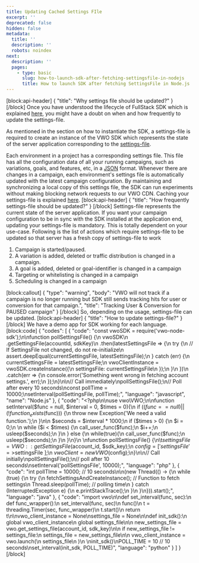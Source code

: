 ```yaml
---
title: Updating Cached Settings FIle
excerpt: ''
deprecated: false
hidden: false
metadata:
  title: ''
  description: ''
  robots: noindex
next:
  description: ''
  pages:
    - type: basic
      slug: how-to-launch-sdk-after-fetching-settingsfile-in-nodejs
      title: How to launch SDK after fetching SettingsFile in Node.js
---
```

[block:api-header]
{
  "title": "Why settings file should be updated?"
}
[/block]
Once you have understood the lifecycle of FullStack SDK which is explained [here](https://developers.vwo.com/docs/core-concepts#how-vwo-fullstack-sdks-work-end-to-end), you might have a doubt on when and how frequently to update the settings-file.

As mentioned in the section on how to instantiate the SDK, a settings-file is required to create an instance of the VWO SDK which represents the state of the server application corresponding to the [settings-file](https://developers.vwo.com/reference#fullstack-get-settings).

Each environment in a project has a corresponding settings file. This file has all the configuration data of all your running campaigns, such as variations, goals, and features, etc, in a [JSON](https://www.json.org/) format. Whenever there are changes in a campaign, each environment's settings file is automatically updated with the latest campaign configuration. By maintaining and synchronizing a local copy of this settings file, the SDK can run experiments without making blocking network requests to our VWO CDN. Caching your settings-file is explained [here](https://developers.vwo.com/docs/caching-your-settingsfile).
[block:api-header]
{
  "title": "How frequently settings-file should be updated?"
}
[/block]
Settings-file represents the current state of the server application. If you want your campaign configuration to be in sync with the SDK installed at the application end, updating your settings-file is mandatory.
This is totally dependent on your use-case. Following is the list of actions which require settings-file to be updated so that server has a fresh copy of settings-file to work  

1. Campaign is started/paused.
2. A variation is added, deleted or traffic distribution is changed in a campaign.
3. A goal is added, deleted or goal-identifier is changed in a campaign
4. Targeting or whitelisting is changed in a campaign
5. Scheduling is changed in a campaign

[block:callout]
{
  "type": "warning",
  "body": "VWO will not track if a campaign is no longer running but SDK still sends tracking hits for user or conversion for that campaign.",
  "title": "Tracking User & Conversion for PAUSED campaign"
}
[/block]
So, depending on the usage, settings-file can be updated.
[block:api-header]
{
  "title": "How to update settings-file?"
}
[/block]
We have a demo app for SDK working for each language.
[block:code]
{
  "codes": [
    {
      "code": "const vwoSDK = require('vwo-node-sdk');\n\nfunction pollSettingsFile() {\n  vwoSDK\n    .getSettingsFile(accountId, sdkKey)\n    .then(latestSettingsFile => {\n      try {\n        // If SettingsFile not changed, do not re-initialize\n        assert.deepEqual(currentSettingsFile, latestSettingsFile);\n      } catch (err) {\n        currentSettingsFile = latestSettingsFile;\n        vwoClientInstance = vwoSDK.createInstance({\n          settingsFile: currentSettingsFile\n        });\n      }\n    })\n    .catch(err => {\n      console.error('Something went wrong in fetching account settings.', err);\n    });\n}\n\n// Call immediately\npollSettingsFile();\n// Poll after every 10 seconds\nconst pollTime = 10000;\nsetInterval(pollSettingsFile, pollTime);",
      "language": "javascript",
      "name": "Node.js"
    },
    {
      "code": "<?php\n\nuse vwo\\VWO;\n\nfunction setInterval($func = null, $interval = 0, $times = 0){\n  if (($func == null) || (!function_exists($func))) {\n    throw new Exception('We need a valid function.');\n  }\n\n  $seconds = $interval * 1000;\n  if ($times > 0) {\n    $i = 0;\n    \n    while ($i < $times) {\n        call_user_func($func);\n        $i++;\n        usleep($seconds);\n    }\n  } else {\n    while(true){\n        call_user_func($func);\n        usleep($seconds);\n    }\n  }\n}\n      \nfunction pollSettingsFile() {\n\t$settingsFile = VWO::getSettingsFile($account_id, $sdk_key);\n  $config = [ 'settingsFile'=>$settingsFile ];\n  $vwoClient = new VWO($config);\n}\n\n// Call initially\npollSettingsFile();\n// poll after 10 seconds\nsetInterval('pollSettingsFile', 10000);",
      "language": "php"
    },
    {
      "code": "int pollTIme = 10000; // 10 seconds\n\n(new Thread(() -> {\n  while (true) {\n    try {\n      fetchSettingsAndCreateInstance(); // Function to fetch settings\n      Thread.sleep(pollTime); //  polling time\n    } catch (InterruptedException e) {\n      e.printStackTrace();\n    }\n  }\n})).start();",
      "language": "java"
    },
    {
      "code": "import vwo\n\ndef set_interval(func, sec):\n    def func_wrapper():\n        set_interval(func, sec)\n        func()\n    t = threading.Timer(sec, func_wrapper)\n    t.start()\n    return t\n\nvwo_client_instance = None\nsettings_file = None\n\ndef init_sdk():\n    global vwo_client_instance\n    global settings_file\n\n    new_settings_file = vwo.get_settings_file(account_id, sdk_key)\n\n    if new_settings_file != settings_file:\n        settings_file = new_settings_file\n\n        vwo_client_instance = vwo.launch(\n            settings_file\n        )\n        \ninit_sdk()\nPOLL_TIME = 10 // 10 seconds\nset_interval(init_sdk, POLL_TIME)",
      "language": "python"
    }
  ]
}
[/block]